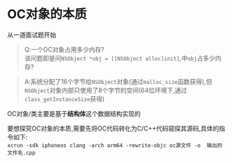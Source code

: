 # OC对象的本质

从一道面试题开始
>Q:一个OC对象占用多少内存?</br>
>该问题即是问`NSObject *obj = [[NSObject alloc]init]`,中`obj`占多少内存?

>A:系统分配了16个字节给`NSObject`对象(通过`malloc_size`函数获得),但`NSObject`对象内部只使用了8个字节的空间(64位环境下,通过`class_getInstanceSize`获得)

OC对象/类主要是基于****结构体****这个数据结构实现的

要想探究OC对象的本质,需要先将OC代码转化为C/C++代码窥探其源码,具体的指令如下:</br>
`xcrun -sdk iphoneos clang -arch arm64 -rewrite-objc oc源文件 -o  输出的文件名.cpp`


